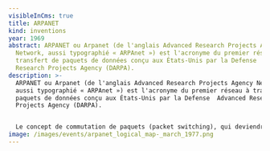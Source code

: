 ```yaml
---
visibleInCms: true
title: ARPANET
kind: inventions
year: 1969
abstract: ARPANET ou Arpanet (de l'anglais Advanced Research Projects Agency
  Network, aussi typographié « ARPAnet ») est l'acronyme du premier réseau à
  transfert de paquets de données conçu aux États-Unis par la Defense  Advanced
  Research Projects Agency (DARPA).
description: >-
  ARPANET ou Arpanet (de l'anglais Advanced Research Projects Agency Network,
  aussi typographié « ARPAnet ») est l'acronyme du premier réseau à transfert de
  paquets de données conçu aux États-Unis par la Defense  Advanced Research
  Projects Agency (DARPA).


  Le concept de commutation de paquets (packet switching), qui deviendra la base du transfert de données sur Internet, était alors balbutiant dans la communication des réseaux informatiques. Les communications étaient jusqu'alors basées sur la communication par circuits électroniques, telle que celle utilisée par le réseau de téléphone, où un circuit propre est activé lors de la communication avec un poste du réseau.
image: /images/events/arpanet_logical_map-_march_1977.png
---
```

